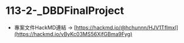 # 113-2-_DBDFinalProject
* 專案文件HackMD連結 -> [https://hackmd.io/@hchunnn/HJV1Tflmxl](https://hackmd.io/vByKc03MS56XjfGBma9Fyg)
